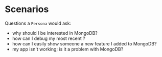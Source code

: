 # Scenarios

Questions a `Persona` would ask:

- why should I be interested in MongoDB?
- how can I debug my most recent ?
- how can I easily show someone a new feature I added to MongoDB?
- my app isn't working; is it a problem with MongoDB?
